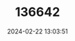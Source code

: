 ---
title: "136642"
category: "Sommeromys macrorhinos"
draft: false
date: 2024-02-22 13:03:51
languages:
  English: ["Sommer’s Sulawesi Rat"]
---